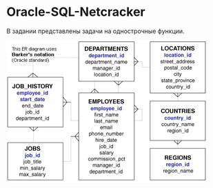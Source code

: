 # Oracle-SQL-Netcracker

В задании представлены задачи на однострочные функции.

![alt text](https://raw.githubusercontent.com/AsyaEvloeva/Oracle-SQL-Netcracker/master/schema.gif)
